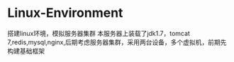 # Linux-Environment
搭建linux环境，模拟服务器集群
本服务器上装载了jdk1.7，tomcat 7,redis,mysql,nginx,后期考虑服务器集群，采用两台设备，多个虚拟机，前期先构建基础框架

